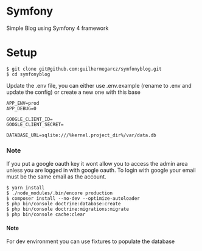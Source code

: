 # Symfony
Simple Blog using Symfony 4 framework

# Setup
```shell script
$ git clone git@github.com:guilhermegarcz/symfonyblog.git
$ cd symfonyblog
```
Update the .env file, you can either use .env.example (rename to .env and update the config) or create a new one with this base
```dotenv
APP_ENV=prod
APP_DEBUG=0

GOOGLE_CLIENT_ID=
GOOGLE_CLIENT_SECRET=

DATABASE_URL=sqlite:///%kernel.project_dir%/var/data.db
```
### Note
If you put a google oauth key it wont allow you to access the admin area unless you are logged in with google oauth.
To login with google your email must be the same email as the account.

```shell script
$ yarn install
$ ./node_modules/.bin/encore production
$ composer install --no-dev --optimize-autoloader
$ php bin/console doctrine:database:create
$ php bin/console doctrine:migrations:migrate
$ php bin/console cache:clear
```
#### Note
For dev environment you can use fixtures to populate the database